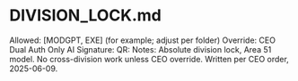 # DIVISION_LOCK.md
Allowed: [MODGPT, EXE] (for example; adjust per folder)
Override: CEO Dual Auth Only
AI Signature: <sample-hash>
QR: <audit-placeholder>
Notes: Absolute division lock, Area 51 model. No cross-division work unless CEO override. Written per CEO order, 2025-06-09.
